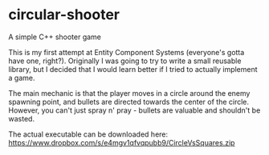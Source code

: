circular-shooter
================

A simple C++ shooter game

This is my first attempt at Entity Component Systems (everyone's gotta have one, right?).  Originally I was going to try to write a small reusable library, but I decided that I would learn better if I tried to actually implement a game.

The main mechanic is that the player moves in a circle around the enemy spawning point, and bullets are directed towards the center of the circle.  However, you can't just spray n' pray - bullets are valuable and shouldn't be wasted. 

The actual executable can be downloaded here: https://www.dropbox.com/s/e4mgv1qfvqpubb9/CircleVsSquares.zip


